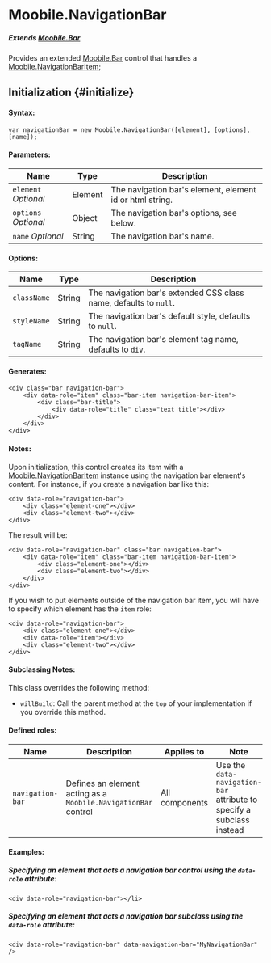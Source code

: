 Moobile.NavigationBar
================================================================================

##### Extends [Moobile.Bar](../Control/Bar.md)

Provides an extended [Moobile.Bar](../Control/Bar.md) control that handles a [Moobile.NavigationBarItem](../Control/NavigationBarItem.md);

Initialization {#initialize}
--------------------------------------------------------------------------------

#### Syntax:

	var navigationBar = new Moobile.NavigationBar([element], [options], [name]);

#### Parameters:

Name                 | Type    | Description
-------------------- | ------- | -----------
`element` *Optional* | Element | The navigation bar's element, element id or html string.
`options` *Optional* | Object  | The navigation bar's options, see below.
`name`    *Optional* | String  | The navigation bar's name.

#### Options:

Name        | Type   | Description
----------- | ------ | -----------
`className` | String | The navigation bar's extended CSS class name, defaults to `null`.
`styleName` | String | The navigation bar's default style, defaults to `null`.
`tagName`   | String | The navigation bar's element tag name, defaults to `div`.

#### Generates:

	<div class="bar navigation-bar">
		<div data-role="item" class="bar-item navigation-bar-item">
			<div class="bar-title">
				<div data-role="title" class="text title"></div>
			</div>
		</div>
	</div>

#### Notes:

Upon initialization, this control creates its item with a [Moobile.NavigationBarItem](../Control/NavigationBarItem.md) instance using the navigation bar element's content. For instance, if you create a navigation bar like this:

	<div data-role="navigation-bar">
		<div class="element-one"></div>
		<div class="element-two"></div>
	</div>

The result will be:

	<div data-role="navigation-bar" class="bar navigation-bar">
		<div data-role="item" class="bar-item navigation-bar-item">
			<div class="element-one"></div>
			<div class="element-two"></div>
		</div>
	</div>

If you wish to put elements outside of the navigation bar item, you will have to specify which element has the `item` role:

	<div data-role="navigation-bar">
		<div class="element-one"></div>
		<div data-role="item"></div>
		<div class="element-two"></div>
	</div>

#### Subclassing Notes:

This class overrides the following method:

- `willBuild`: Call the parent method at the `top` of your implementation if you override this method.

#### Defined roles:

Name             | Description                                                    | Applies to     | Note
---------------- | -------------------------------------------------------------- | -------------- | ----
`navigation-bar` | Defines an element acting as a `Moobile.NavigationBar` control | All components | Use the `data-navigation-bar` attribute to specify a subclass instead

#### Examples:

##### Specifying an element that acts a navigation bar control using the `data-role` attribute:

	<div data-role="navigation-bar"></li>

##### Specifying an element that acts a navigation bar subclass using the `data-role` attribute:

	<div data-role="navigation-bar" data-navigation-bar="MyNavigationBar" />
